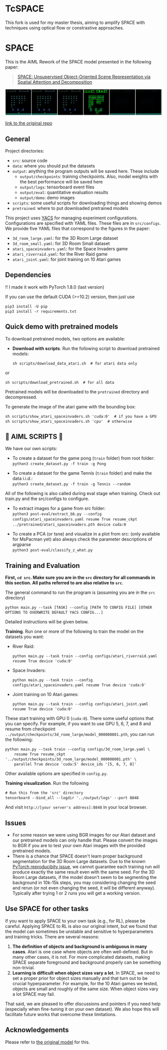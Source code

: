 # TcSPACE

This fork is used for my master thesis, aiming to amplify SPACE with techniques using optical flow or constrastive approaches.

# SPACE

This is the AIML Rework of the SPACE model presented in the following paper:

> [SPACE: Unsupervised Object-Oriented Scene Representation via Spatial Attention and Decomposition](https://arxiv.org/abs/2001.02407)  

![spaceinv_with_bbox](figures/spaceinvaders.png)

[link to the original repo](https://github.com/zhixuan-lin/SPACE)

## General

Project directories:

* `src`: source code
* `data`: where you should put the datasets
* `output`: anything the program outputs will be saved here. These include
  * `output/checkpoints`: training checkpoints. Also, model weights with the best performance will be saved here
  * `output/logs`: tensorboard event files
  * `output/eval`: quantitative evaluation results
  * `output/demo`: demo images
* `scripts`: some useful scripts for downloading things and showing demos
* `pretrained`: where to put downloaded pretrained models

This project uses [YACS](https://github.com/rbgirshick/yacs) for managing experiment configurations. Configurations are specified with YAML files. These files are in `src/configs`. We provide five YAML files that correspond to the figures in the paper:

* `3d_room_large.yaml`: for the 3D Room Large dataset
* `3d_room_small.yaml`: for 3D Room Small dataset
* `atari_spaceinvaders.yaml`: for the Space Invaders game
* `atari_riverraid.yaml`: for the River Raid game
* `atari_joint.yaml`: for joint training on 10 Atari games

## Dependencies

:bangbang: I made it work with PyTorch 1.8.0 (last version)

If you can use the default CUDA (>=10.2) version, then just use
```
pip3 install -U pip
pip3 install -r requirements.txt
```

## Quick demo with pretrained models

To download pretrained models, two options are available:

* **Download with scripts**. Run the following script to download pretrained models:

  ```
  sh scripts/download_data_atari.sh  # for atari data only
  ```
or
  ```
  sh scripts/download_pretrained.sh  # for all data
  ```

  Pretrained models will be downloaded to the `pretrained` directory and decompressed.

To generate the image of the atari game with the bounding box:
```
sh scripts/show_atari_spaceinvaders.sh 'cuda:0'  # if you have a GPU
sh scripts/show_atari_spaceinvaders.sh 'cpu'  # otherwise
```

## :space_invader: AIML SCRIPTS :space_invader:

We have our own scripts:
* To create a dataset for the game pong (`train` folder) from root folder: <br/>
`python3 create_dataset.py -f train -g Pong`

* To create a dataset for the game Tennis (`train` folder) and make the data i.i.d.: <br/>
`python3 create_dataset.py -f train -g Tennis --random`

All of the following is also called during eval stage when training. Check out train.py and the src/configs to configure.

* To extract images for a game from src folder: <br/>
`python3 post-eval/extract_bb.py --config configs/atari_spaceinvaders.yaml resume True resume_ckpt ../pretrained/atari_spaceinvaders.pth device cuda:0 `

* To create a PCA (or tsne) and visualize in a plot from src: (only available for MsPacman yet) also always check the parameter descriptions of argparse <br/>
`python3 post-eval/classify_z_what.py`

## Training and Evaluation

**First, `cd src`.  Make sure you are in the `src` directory for all commands in this section. All paths referred to are also relative to `src`**.

The general command to run the program is (assuming you are in the `src` directory)

```
python main.py --task [TASK] --config [PATH TO CONFIG FILE] [OTHER OPTIONS TO OVERWRITE DEFAULT YACS CONFIG...]
```

Detailed instructions will be given below.

**Training**. Run one or more of the following to train the model on the datasets you want:

* River Raid:

  ```
  python main.py --task train --config configs/atari_riverraid.yaml resume True device 'cuda:0'
  ```

* Space Invaders:

  ```
  python main.py --task train --config configs/atari_spaceinvaders.yaml resume True device 'cuda:0'
  ```

* Joint training on 10 Atari games:

  ```
  python main.py --task train --config configs/atari_joint.yaml resume True device 'cuda:0'
  ```

These start training with GPU 0 (`cuda:0`). There some useful options that you can specify. For example, if you want to use GPU 5, 6, 7, and 8 and resume from checkpoint `../output/checkpoints/3d_room_large/model_000008001.pth`, you can run the following:

```
python main.py --task train --config configs/3d_room_large.yaml \
	resume True resume_ckpt '../output/checkpoints/3d_room_large/model_000008001.pth' \
	parallel True device 'cuda:5' device_ids '[5, 6, 7, 8]'
```

Other available options are specified in `config.py`.

**Training visualization**. Run the following

```
# Run this from the 'src' directory
tensorboard --bind_all --logdir '../output/logs' --port 8848
```

And visit `http://[your server's address]:8848` in your local browser.

## Issues

* For some reason we were using BGR images for our Atari dataset and our pretrained models can only handle that. Please convert the images to BGR if you are to test your own Atari images with the provided pretrained models.
* There is a chance that SPACE doesn't learn proper background segmentation for the 3D Room Large datasets. Due to the known [PyTorch reproducibity issue](https://pytorch.org/docs/stable/notes/randomness.html), we cannot guarantee each training run will produce exactly the same result even with the same seed. For the 3D Room Large datasets, if the model doesn't seem to be segmenting the background in 10k-15k steps, you may considering changing the seed and rerun (or not even changing the seed, it will be different anyway). Typically after trying 1 or 2 runs you will get a working version.

## Use SPACE for other tasks

If you want to apply SPACE to your own task (e.g., for RL), please be careful. Applying SPACE to RL is also our original intent, but we found that the model can sometimes be unstable and sensitive to hyperparameters and training tricks. There are several reasons:

1. **The definition of objects and background is ambiguous in many cases**. Atari is one case where objects are often well-defined. But in many other cases, it is not. For more complicated datasets, making SPACE separate foreground and background properly can be something non-trivial.
2. **Learning is difficult when object sizes vary a lot**. In SPACE, we need to set a proper prior for object sizes manually and that turn out to be crucial hyperparameter. For example, for the 10 Atari games we tested, objects are small and roughly of the same size. When object sizes vary a lot SPACE may fail.

That said, we are pleased to offer discussions and pointers if you need help (especially when fine-tuning it on your own dataset). We also hope this will facilitate future works that overcome these limitations.


## Acknowledgements

Please refer to [the original model](https://github.com/zhixuan-lin/SPACE) for this.
